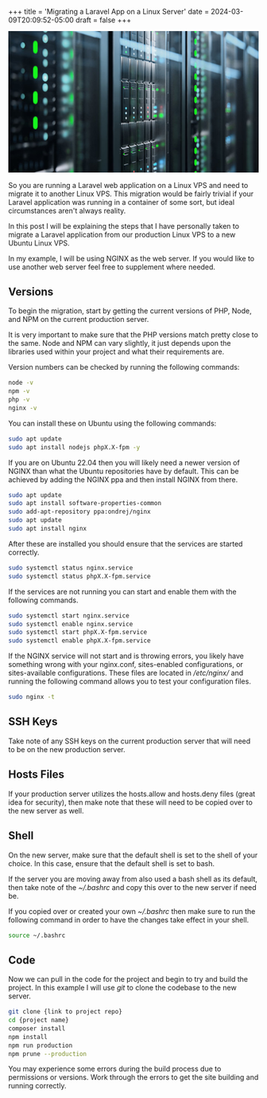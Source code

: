 +++
title = 'Migrating a Laravel App on a Linux Server'
date = 2024-03-09T20:09:52-05:00
draft = false
+++

![Image](server.jpg)

So you are running a Laravel web application on a Linux VPS and need to migrate it to another Linux VPS. This migration would be fairly trivial if your Laravel application was running in a container of some sort, but ideal circumstances aren't always reality.

In this post I will be explaining the steps that I have personally taken to migrate a Laravel application from our production Linux VPS to a new Ubuntu Linux VPS.

In my example, I will be using NGINX as the web server. If you would like to use another web server feel free to supplement where needed.

## Versions

To begin the migration, start by getting the current versions of PHP, Node, and NPM on the current production server.

It is very important to make sure that the PHP versions match pretty close to the same. Node and NPM can vary slightly, it just depends upon the libraries used within your project and what their requirements are.

Version numbers can be checked by running the following commands:

```bash
node -v
npm -v
php -v
nginx -v
```

You can install these on Ubuntu using the following commands:

```bash
sudo apt update
sudo apt install nodejs phpX.X-fpm -y
```

If you are on Ubuntu 22.04 then you will likely need a newer version of NGINX than what the Ubuntu repositories have by default. This can be achieved by adding the NGINX ppa and then install NGINX from there.

```bash
sudo apt update
sudo apt install software-properties-common
sudo add-apt-repository ppa:ondrej/nginx
sudo apt update
sudo apt install nginx
```

After these are installed you should ensure that the services are started correctly.

```bash
sudo systemctl status nginx.service
sudo systemctl status phpX.X-fpm.service
```

If the services are not running you can start and enable them with the following commands.

```bash
sudo systemctl start nginx.service
sudo systemctl enable nginx.service
sudo systemctl start phpX.X-fpm.service
sudo systemctl enable phpX.X-fpm.service
```

If the NGINX service will not start and is throwing errors, you likely have something wrong with your nginx.conf, sites-enabled configurations, or sites-available configurations. These files are located in */etc/nginx/* and running the following command allows you to test your configuration files.

```bash
sudo nginx -t
```

## SSH Keys

Take note of any SSH keys on the current production server that will need to be on the new production server.

## Hosts Files

If your production server utilizes the hosts.allow and hosts.deny files (great idea for security), then make note that these will need to be copied over to the new server as well.

## Shell

On the new server, make sure that the default shell is set to the shell of your choice. In this case, ensure that the default shell is set to bash.

If the server you are moving away from also used a bash shell as its default, then take note of the *~/.bashrc* and copy this over to the new server if need be.

If you copied over or created your own *~/.bashrc* then make sure to run the following command in order to have the changes take effect in your shell.

```bash
source ~/.bashrc
```

## Code

Now we can pull in the code for the project and begin to try and build the project. In this example I will use *git* to clone the codebase to the new server.

```bash
git clone {link to project repo}
cd {project name}
composer install
npm install
npm run production
npm prune --production
```

You may experience some errors during the build process due to permissions or versions. Work through the errors to get the site building and running correctly.
